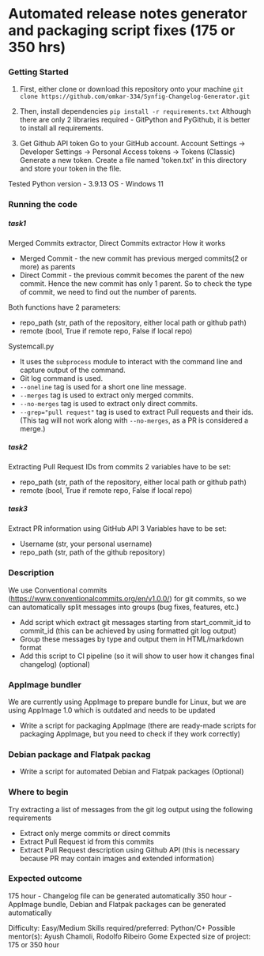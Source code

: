 # Automated release notes generator and packaging script fixes (175 or 350 hrs)

### Getting Started
1. First, either clone or download this repository onto your machine
```git clone https://github.com/omkar-334/Synfig-Changelog-Generator.git```

2. Then, install dependencies
```pip install -r requirements.txt```
Although there are only 2 libraries required - GitPython and PyGithub, it is better to install all requirements.

3. Get Github API token
Go to your GitHub account.
Account Settings -> Developer Settings -> Personal Access tokens -> Tokens (Classic)
Generate a new token.
Create a file named 'token.txt' in this directory and store your token in the file.

Tested Python version - 3.9.13
OS - Windows 11

### Running the code

##### task1
 Merged Commits extractor, Direct Commits extractor
 How it works
  - Merged Commit - the new commit has previous merged commits(2 or more) as parents
  - Direct Commit - the previous commit becomes the parent of the new commit. Hence the new commit has only 1 parent.
 So to check the type of commit, we need to find out the number of parents.

 Both functions have 2 parameters:
  - repo_path (str, path of the repository, either local path or github path)
  - remote (bool, True if remote repo, False if local repo)

  Systemcall.py
   - It uses the ```subprocess``` module to interact with the command line and capture output of the command.
   - Git log command is used.
   - ```--oneline``` tag is used for a short one line message.
   - ```--merges``` tag is used to extract only merged commits.
   - ```--no-merges``` tag is used to extract only direct commits.
   - ```--grep="pull request"``` tag is used to extract Pull requests and their ids. (This tag will not work along with ```--no-merges```, as a PR is considered a merge.)

##### task2
Extracting Pull Request IDs from commits
2 variables have to be set:
  - repo_path (str, path of the repository, either local path or github path)
  - remote (bool, True if remote repo, False if local repo)

##### task3
 Extract PR information using GitHub API
 3 Variables have to be set:
  - Username (str, your personal username)
  - repo_path (str, path of the github repository)


### Description
We use Conventional commits (https://www.conventionalcommits.org/en/v1.0.0/) for git commits, so we can automatically split messages into groups (bug fixes, features, etc.)
 - Add script which extract git messages starting from start_commit_id to commit_id (this can be achieved by using formatted git log output)
 - Group these messages by type and output them in HTML/markdown format
 - Add this script to CI pipeline (so it will show to user how it changes final changelog) (optional)

### AppImage bundler
We are currently using AppImage to prepare bundle for Linux, but we are using AppImage 1.0 which is outdated and needs to be updated
 - Write a script for packaging AppImage (there are ready-made scripts for packaging AppImage, but you need to check if they work correctly)

### Debian package and Flatpak packag
 - Write a script for automated Debian and Flatpak packages (Optional)

### Where to begin
Try extracting a list of messages from the git log output using the following requirements
 - Extract only merge commits or direct commits
 - Extract Pull Request id from this commits
 - Extract Pull Request description using Github API (this is necessary because PR may contain images and extended information)

### Expected outcome
175 hour - Changelog file can be generated automatically
350 hour - AppImage bundle, Debian and Flatpak packages can be generated automatically

Difficulty: Easy/Medium
Skills required/preferred: Python/C+
Possible mentor(s): Ayush Chamoli, Rodolfo Ribeiro Gome
Expected size of project: 175 or 350 hour
